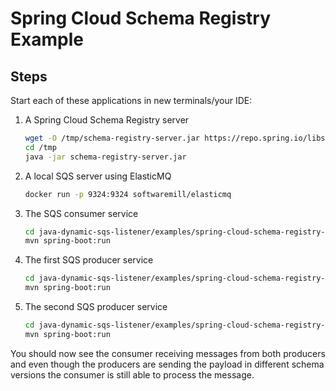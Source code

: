 # Spring Cloud Schema Registry Example

## Steps
Start each of these applications in new terminals/your IDE:
1. A Spring Cloud Schema Registry server
    ```bash
    wget -O /tmp/schema-registry-server.jar https://repo.spring.io/libs-release-ossrh-cache/org/springframework/cloud/spring-cloud-schema-registry-server/1.0.3.RELEASE/spring-cloud-schema-registry-server-1.0.3.RELEASE.jar
    cd /tmp
    java -jar schema-registry-server.jar
    ```
1. A local SQS server using ElasticMQ
    ```bash
    docker run -p 9324:9324 softwaremill/elasticmq
   ```
1. The SQS consumer service
    ```bash
   cd java-dynamic-sqs-listener/examples/spring-cloud-schema-registry-example/spring-cloud-schema-registry-consumer
   mvn spring-boot:run
   ```
1. The first SQS producer service
   ```bash
   cd java-dynamic-sqs-listener/examples/spring-cloud-schema-registry-example/spring-cloud-schema-registry-producer
   mvn spring-boot:run
   ```
1. The second SQS producer service
   ```bash
   cd java-dynamic-sqs-listener/examples/spring-cloud-schema-registry-example/spring-cloud-schema-registry-producer-2
   mvn spring-boot:run
   ```

You should now see the consumer receiving messages from both producers and even though the producers are sending
the payload in different schema versions the consumer is still able to process the message. 